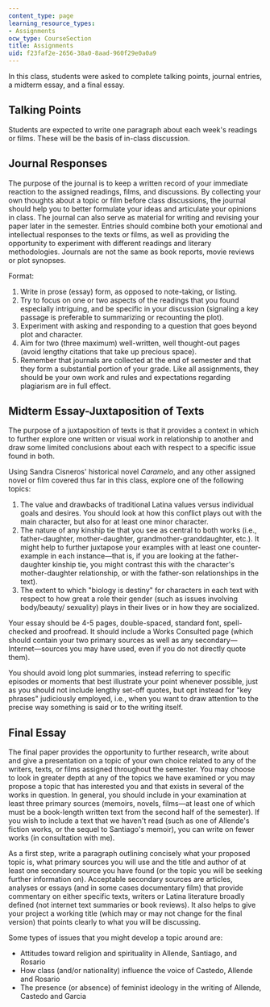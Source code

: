 ```yaml
---
content_type: page
learning_resource_types:
- Assignments
ocw_type: CourseSection
title: Assignments
uid: f23faf2e-2656-38a0-8aad-960f29e0a0a9
---
```


In this class, students were asked to complete talking points, journal entries, a midterm essay, and a final essay.

Talking Points
--------------

Students are expected to write one paragraph about each week's readings or films. These will be the basis of in-class discussion.

Journal Responses
-----------------

The purpose of the journal is to keep a written record of your immediate reaction to the assigned readings, films, and discussions. By collecting your own thoughts about a topic or film before class discussions, the journal should help you to better formulate your ideas and articulate your opinions in class. The journal can also serve as material for writing and revising your paper later in the semester. Entries should combine both your emotional and intellectual responses to the texts or films, as well as providing the opportunity to experiment with different readings and literary methodologies. Journals are not the same as book reports, movie reviews or plot synopses.

Format:

1.  Write in prose (essay) form, as opposed to note-taking, or listing.
2.  Try to focus on one or two aspects of the readings that you found especially intriguing, and be specific in your discussion (signaling a key passage is preferable to summarizing or recounting the plot).
3.  Experiment with asking and responding to a question that goes beyond plot and character.
4.  Aim for two (three maximum) well-written, well thought-out pages (avoid lengthy citations that take up precious space).
5.  Remember that journals are collected at the end of semester and that they form a substantial portion of your grade. Like all assignments, they should be your own work and rules and expectations regarding plagiarism are in full effect.

Midterm Essay-Juxtaposition of Texts
------------------------------------

The purpose of a juxtaposition of texts is that it provides a context in which to further explore one written or visual work in relationship to another and draw some limited conclusions about each with respect to a specific issue found in both.

Using Sandra Cisneros' historical novel _Caramelo_, and any other assigned novel or film covered thus far in this class, explore one of the following topics:

1.  The value and drawbacks of traditional Latina values versus individual goals and desires. You should look at how this conflict plays out with the main character, but also for at least one minor character.
2.  The nature of any kinship tie that you see as central to both works (i.e., father-daughter, mother-daughter, grandmother-granddaughter, etc.). It might help to further juxtapose your examples with at least one counter-example in each instance—that is, if you are looking at the father-daughter kinship tie, you might contrast this with the character's mother-daughter relationship, or with the father-son relationships in the text).
3.  The extent to which "biology is destiny" for characters in each text with respect to how great a role their gender (such as issues involving body/beauty/ sexuality) plays in their lives or in how they are socialized.

Your essay should be 4-5 pages, double-spaced, standard font, spell-checked and proofread. It should include a Works Consulted page (which should contain your two primary sources as well as any secondary—Internet—sources you may have used, even if you do not directly quote them).

You should avoid long plot summaries, instead referring to specific episodes or moments that best illustrate your point whenever possible, just as you should not include lengthy set-off quotes, but opt instead for "key phrases" judiciously employed, i.e., when you want to draw attention to the precise way something is said or to the writing itself.

Final Essay
-----------

The final paper provides the opportunity to further research, write about and give a presentation on a topic of your own choice related to any of the writers, texts, or films assigned throughout the semester. You may choose to look in greater depth at any of the topics we have examined or you may propose a topic that has interested you and that exists in several of the works in question. In general, you should include in your examination at least three primary sources (memoirs, novels, films—at least one of which must be a book-length written text from the second half of the semester). If you wish to include a text that we haven't read (such as one of Allende's fiction works, or the sequel to Santiago's memoir), you can write on fewer works (in consultation with me).

As a first step, write a paragraph outlining concisely what your proposed topic is, what primary sources you will use and the title and author of at least one secondary source you have found (or the topic you will be seeking further information on). Acceptable secondary sources are articles, analyses or essays (and in some cases documentary film) that provide commentary on either specific texts, writers or Latina literature broadly defined (not internet text summaries or book reviews). It also helps to give your project a working title (which may or may not change for the final version) that points clearly to what you will be discussing.

Some types of issues that you might develop a topic around are:

*   Attitudes toward religion and spirituality in Allende, Santiago, and Rosario
*   How class (and/or nationality) influence the voice of Castedo, Allende and Rosario
*   The presence (or absence) of feminist ideology in the writing of Allende, Castedo and Garcia